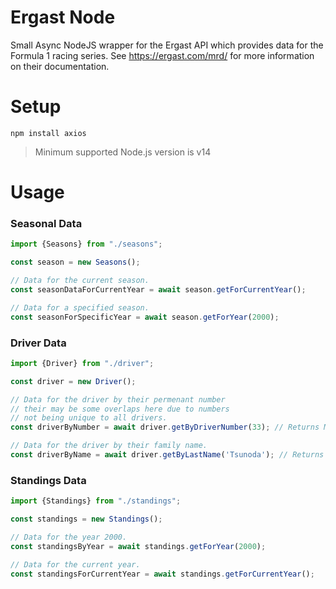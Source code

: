 # Ergast Node

Small Async NodeJS wrapper for the Ergast API which provides data for the Formula 1 racing series.
See https://ergast.com/mrd/ for more information on their documentation.

# Setup

`npm install axios`

> Minimum supported Node.js version is v14

# Usage

### Seasonal Data

```typescript
import {Seasons} from "./seasons";

const season = new Seasons();

// Data for the current season.
const seasonDataForCurrentYear = await season.getForCurrentYear();

// Data for a specified season.
const seasonForSpecificYear = await season.getForYear(2000);
```

### Driver Data

```typescript
import {Driver} from "./driver";

const driver = new Driver();

// Data for the driver by their permenant number
// their may be some overlaps here due to numbers
// not being unique to all drivers.
const driverByNumber = await driver.getByDriverNumber(33); // Returns Max Verstappen data.

// Data for the driver by their family name.
const driverByName = await driver.getByLastName('Tsunoda'); // Returns Yuki Tsunoda driver data.

```

### Standings Data

```typescript
import {Standings} from "./standings";

const standings = new Standings();

// Data for the year 2000.
const standingsByYear = await standings.getForYear(2000);

// Data for the current year.
const standingsForCurrentYear = await standings.getForCurrentYear();
```